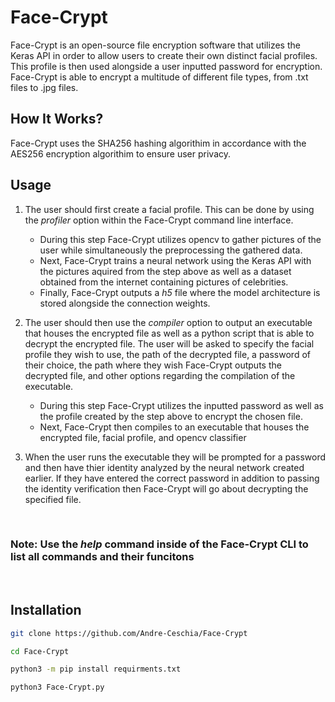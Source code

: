 # Face-Crypt

Face-Crypt is an open-source file encryption software that utilizes the Keras API in order to allow users to create their own distinct facial profiles. This profile is then used alongside a user inputted password for encryption. Face-Crypt is able to encrypt a multitude of different file types, from .txt files to .jpg files.

## How It Works?

Face-Crypt uses the SHA256 hashing algorithim in accordance with the AES256 encryption algorithim to ensure user privacy.

## Usage

1. The user should first create a facial profile. This can be done by using the *profiler* option within the Face-Crypt command line interface.

    * During this step Face-Crypt utilizes opencv to gather pictures of the user while simultaneously the preprocessing the gathered data.  
    * Next, Face-Crypt trains a neural network using the Keras API with the pictures aquired from the step above as well as a dataset obtained from the internet containing pictures of celebrities.
    * Finally, Face-Crypt outputs a *h5* file where the model architecture is stored alongside the connection weights.

2. The user should then use the *compiler* option to output an executable that houses the encrypted file as well as a python script that is able to decrypt the encrypted file. The user will be asked to specify the facial profile they wish to use, the path of the decrypted file, a password of their choice, the path where they wish Face-Crypt outputs the decrypted file, and other options regarding the compilation of the executable.

    * During this step Face-Crypt utilizes the inputted password as well as the profile created by the step above to encrypt the chosen file.
    * Next, Face-Crypt then compiles to an executable that houses the encrypted file, facial profile, and opencv classifier

3. When the user runs the executable they will be prompted for a password and then have thier identity analyzed by the neural network created earlier. If they have entered the correct password in addition to passing the identity verification then Face-Crypt will go about decrypting the specified file. 

<br>

### Note: Use the *help* command inside of the Face-Crypt CLI to list all commands and their funcitons 

<br>

## Installation
 ```sh
 git clone https://github.com/Andre-Ceschia/Face-Crypt

 cd Face-Crypt

 python3 -m pip install requirments.txt

 python3 Face-Crypt.py
 ```